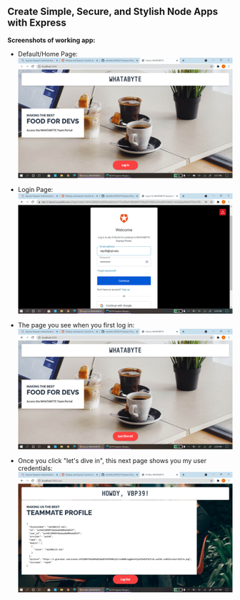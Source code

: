 ## Create Simple, Secure, and Stylish Node Apps with Express

**Screenshots of working app:**

- Default/Home Page: 
![img.png](img/screenshot1.png)
  

- Login Page:
![img.png](img/screenshot2.png)
  

- The page you see when you first log in: 
![img.png](img/screenshot3.png)
  

- Once you click "let's dive in", this next page shows you my user credentials: 
![img.png](img/screenshot4.png)